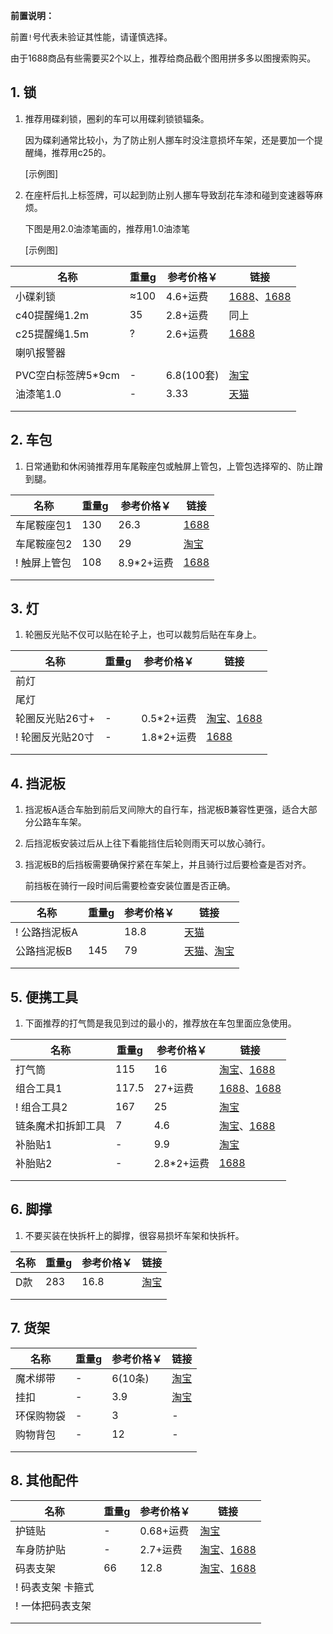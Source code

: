 **前置说明：**

前置`!`号代表未验证其性能，请谨慎选择。

由于1688商品有些需要买2个以上，推荐给商品截个图用拼多多以图搜索购买。

## 1. 锁

1. 推荐用碟刹锁，圈刹的车可以用碟刹锁锁辐条。

    因为碟刹通常比较小，为了防止别人挪车时没注意损坏车架，还是要加一个提醒绳，推荐用c25的。

     [示例图]

2. 在座杆后扎上标签牌，可以起到防止别人挪车导致刮花车漆和碰到变速器等麻烦。

    下图是用2.0油漆笔画的，推荐用1.0油漆笔

    [示例图]

| 名称 | 重量g | 参考价格￥ | 链接 |
| - | - | - | - |
| 小碟刹锁 | ≈100 | 4.6+运费 | [1688](https://detail.1688.com/offer/628805020404.html)、[1688](https://detail.1688.com/offer/42626982155.html) |
| c40提醒绳1.2m | 35 | 2.8+运费 | 同上 |
| c25提醒绳1.5m | ? | 2.6+运费 | [1688](https://detail.1688.com/offer/574853758264.html)  |
| 喇叭报警器 | | | |
| | | | |
| PVC空白标签牌5\*9cm | - | 6.8(100套) | [淘宝](https://item.taobao.com/item.htm?spm=a1z09.2.0.0.74592e8dH3dLV7&id=577242952462&_u=m1qg6u55afd1) |
| 油漆笔1.0 | - | 3.33 | [天猫](https://s.click.taobao.com/t?e=m%3D2%26s%3D%2BatVRzMfNXlw4vFB6t2Z2ueEDrYVVa64MljcGUdc4HdyINtkUhsv0BmKW4A6DjRTpgJjgTwC57%2FFTlrzds37%2FgLwMG9TgUkNcLWR2kup2vFNRq4euO%2Fww2MWGduSpLInDoqEt4dKdN30KBFKq4PCn11LM0ssZGCxFO22TUbLDebNEPXytV9ALoS4zvCRUrqu0uImDI4kZlavprZBOrh%2By12aaAfs6bpd4DLapTEjo%2FyRr0mZgBQ2WqvfQDVVywk1cclGVfxRpKBP7qa1tU3ZgS3jKrSQZrKg2Ri9Bm4jDHegZ4hAvgWL0QLlxfpcmXZVpBAeUhnMN74hhQs2DjqgEA%3D%3D&union_lens=lensId%3APUB%401695363937%402127d135_0bed_18abb90b4a5_647d%4001%40eyJmbG9vcklkIjozMTA2OSwiic3BtQiiI6Il9wb3J0YWxfdjJfdG9vbF9saW5rc19wYWdlX2hvbWVfaW5kZXhfaHRtIn0ie) |
| | | | |
| | | | |

## 2. 车包

1. 日常通勤和休闲骑推荐用车尾鞍座包或触屏上管包，上管包选择窄的、防止蹭到腿。

| 名称 | 重量g | 参考价格￥ | 链接 |
| - | - | - | - |
| 车尾鞍座包1 | 130 | 26.3 | [1688](https://detail.1688.com/offer/633227902567.html) |
| 车尾鞍座包2 | 130  | 29 | [淘宝](https://item.taobao.com/item.htm?spm=a1z0d.6639537/tb.1997196601.4.31527484DGeIHU&id=674663809495) |
| ! 触屏上管包 | 108 | 8.9\*2+运费 | [1688](https://detail.1688.com/offer/647868001846.html) |
| | | | |
| | | | |

## 3. 灯

1. 轮圈反光贴不仅可以贴在轮子上，也可以裁剪后贴在车身上。

| 名称 | 重量g | 参考价格￥ | 链接 |
| - | - | - | - |
| 前灯 | | | |
| 尾灯 | | | |
| 轮圈反光贴26寸+ | - |  0.5\*2+运费 | [淘宝](https://s.click.taobao.com/t?e=m%3D2%26s%3D62XQjUAZJ%2BZw4vFB6t2Z2ueEDrYVVa64Dm1dJ6eadalyINtkUhsv0O64LyaSg67L1oh9aOzbcSTFTlrzds37%2FgLwMG9TgUkNcLWR2kup2vFNRq4euO%2Fww2MWGduSpLInDoqEt4dKdN30KBFKq4PCn%2FIjYEqxZfNhtxoqxr%2BQa5bNEPXytV9ALtCLThlbPuuZLb93Df8fOzgLZG%2BH0b3g90sckaQPjBKJrVWAlTuo%2BfVZj%2BJcapVjefwUoKrJtTNFb%2B0wStNO5pSjO9AJYjY8CXJ%2BwEVkOqHFdIW9JNkz7%2FhuShzkDg9djrsWPuCqOEL7zLp7DcZY52DGJe8N%2FwNpGw%3D%3D&union_lens=lensId%3APUB%401695366351%402106ef0c_167a_18abbb58960_39e3%4001%40eyJmbG9vcklkIjozMTA2OSwiic3BtQiiI6Il9wb3J0YWxfdjJfdG9vbF9saW5rc19wYWdlX2hvbWVfaW5kZXhfaHRtIn0ie)、[1688](https://detail.1688.com/offer/618277008171.html) |
| ! 轮圈反光贴20寸 | - | 1.8\*2+运费  | [1688](https://detail.1688.com/offer/617113215256.html) |
| | | | |
| | | | |

## 4. 挡泥板

1. 挡泥板A适合车胎到前后叉间隙大的自行车，挡泥板B兼容性更强，适合大部分公路车车架。

2. 后挡泥板安装过后从上往下看能挡住后轮则雨天可以放心骑行。

3. 挡泥板B的后挡板需要确保拧紧在车架上，并且骑行过后要检查是否对齐。

    前挡板在骑行一段时间后需要检查安装位置是否正确。

| 名称 | 重量g | 参考价格￥ | 链接 |
| - | - | - | - |
| ! 公路挡泥板A | | 18.8 | [天猫](https://detail.tmall.com/item.htm?id=693330307193&skuId=5089814282860&spm=a1z0d.6639537/tb.1997196601.24.5f9e7484bd3kUm) |
| 公路挡泥板B | 145 | 79 | [天猫](https://s.click.taobao.com/t?e=m%3D2%26s%3DnIdXpOP0FWtw4vFB6t2Z2ueEDrYVVa64MljcGUdc4HdyINtkUhsv0H8Cj1CyHQ4SCcofwHEy7arFTlrzds37%2FgLwMG9TgUkNcLWR2kup2vFNRq4euO%2Fww2MWGduSpLInDoqEt4dKdN30KBFKq4PCn2eqPr2AZEaQcpHlHgijzBLNEPXytV9ALq8XLr9cF0l0AOJ7n9hIYuTkWTPHo%2BXyou3IRk9qlCM%2FZkdD4%2BXwTTisshd8pMjugyVgIVfaofDb0%2F35mtlRaA8EL3%2BhohlahULEkqTedE399KEV1g6mN9AguVuo9XYrb%2F3gInF1dKuUcSpj5qSCmbA%3D&union_lens=lensId%3APUB%401695370204%40213d92f5_0b01_18abbf05650_7333%4001%40eyJmbG9vcklkIjozMTA2OSwiic3BtQiiI6Il9wb3J0YWxfdjJfdG9vbF9saW5rc19wYWdlX2hvbWVfaW5kZXhfaHRtIn0ie)、[淘宝](https://s.click.taobao.com/t?e=m%3D2%26s%3DEyrmpw%2B%2FL0Bw4vFB6t2Z2ueEDrYVVa64Dm1dJ6eadalyINtkUhsv0H8Cj1CyHQ4STe1Hf62mOe7FTlrzds37%2FgLwMG9TgUkNcLWR2kup2vFNRq4euO%2Fww2MWGduSpLInDoqEt4dKdN30KBFKq4PCn1bqu1Z8fpnGVVCLCIXR5u7NEPXytV9ALoS4zvCRUrquSRMika4nOFRYqPhcxBmZdDzT9B7RKrzLYiaO2%2BdroI0YFfNOkvCPQajjihD65aPQTJ2spYEO57aPgysBSxHfUOXVLEPDWL24%2FufIeaShmLvWGPPZ03CRxK5cuOaVN6cuX4mdMrf%2FZQDGDmntuH4VtA%3D%3D&union_lens=lensId%3APUB%401695370235%40212cc1bf_0d2d_18abbf0cc8c_1788%4001%40eyJmbG9vcklkIjozMTA2OSwiic3BtQiiI6Il9wb3J0YWxfdjJfdG9vbF9saW5rc19wYWdlX2hvbWVfaW5kZXhfaHRtIn0ie) |
| | | | |
| | | | |

## 5. 便携工具

1. 下面推荐的打气筒是我见到过的最小的，推荐放在车包里面应急使用。

| 名称 | 重量g | 参考价格￥ | 链接 |
| - | - | - | - |
| 打气筒 | 115 | 16 | [淘宝](https://s.click.taobao.com/t?e=m%3D2%26s%3DsUbxl5s%2BZddw4vFB6t2Z2ueEDrYVVa64Dm1dJ6eadalyINtkUhsv0O64LyaSg67LQ7vFWkwBuHrFTlrzds37%2FgLwMG9TgUkNcLWR2kup2vFNRq4euO%2Fww2MWGduSpLInDoqEt4dKdN30KBFKq4PCnwnzrli%2BQLQML1D%2BwbvZgDz0W%2F0AyedX3P1SarTXhIOTUdDn0Cj7EhM4fB7of03NEEcjKW3FZcQJDhmUn%2B0AkykHbHWCtwneEpMyaI9TVYCrDiUArRc2kTPd1KouQ%2BiiJ3B6Jd9pUfrR1KilmKsn0wySe%2Fbl0aKfGpgMSE1I7lzCxg5p7bh%2BFbQ%3D&union_lens=lensId%3APUB%401695366757%40213cc8ed_0c0f_18abbbbbafc_ac3c%4001%40eyJmbG9vcklkIjozMTA2OSwiic3BtQiiI6Il9wb3J0YWxfdjJfdG9vbF9saW5rc19wYWdlX2hvbWVfaW5kZXhfaHRtIn0ie)、[1688](https://detail.1688.com/offer/667150055538.html) |
| 组合工具1 | 117.5 | 27+运费 | [1688](https://detail.1688.com/offer/608816923714.html)、[1688](https://detail.1688.com/offer/677535608358.html) |
| ! 组合工具2 | 167 | 25 | [淘宝](https://item.taobao.com/item.htm?spm=a1z0d.6639537/tb.1997196601.4.326774840xy1gQ&id=692159187807) |
| 链条魔术扣拆卸工具 | 7 | 4.6 | [淘宝](https://s.click.taobao.com/t?e=m%3D2%26s%3DeIvPesPsfHBw4vFB6t2Z2ueEDrYVVa64Dm1dJ6eadalyINtkUhsv0MkpTUdsPm9H0teE%2F9cDCb%2FFTlrzds37%2FgLwMG9TgUkNcLWR2kup2vFNRq4euO%2Fww2MWGduSpLInDoqEt4dKdN30KBFKq4PCn5AGcqo2r%2FVP4PW5oUSGBqOi1jMNxDhLMiTdqMDI4bn8A7nVLENk%2FnYTUhqIp6GdDEn%2FJs1s%2FzQFKQmpOE4BgRKdqlmPz71AHmGiwPiDB4PrrW9aWUznY5hCxJKk3nRN%2FfShFdYOpjfQijlnjbUE%2F5PV%2BqnKcBlZk8YMXU3NNCg%2F&union_lens=lensId%3APUB%401695368336%4021047e36_0b99_18abbd3d384_72c9%4001%40eyJmbG9vcklkIjozMTA2OSwiic3BtQiiI6Il9wb3J0YWxfdjJfdG9vbF9saW5rc19wYWdlX2hvbWVfaW5kZXhfaHRtIn0ie)、[1688](https://detail.1688.com/offer/657769829745.html) |
| 补胎贴1 | - | 9.9 | [淘宝](https://s.click.taobao.com/t?e=m%3D2%26s%3DcymhkqG1Y%2Btw4vFB6t2Z2ueEDrYVVa64Dm1dJ6eadalyINtkUhsv0L0TxnofkI2hgG5lVWr5qRXFTlrzds37%2FgLwMG9TgUkNcLWR2kup2vFNRq4euO%2Fww2MWGduSpLInDoqEt4dKdN30KBFKq4PCnzEU8qH9kPa3IFd6XpK0OZqi1jMNxDhLMmuCMDETpg3iWeDftStmhAUMxirS9YYZGWEYq92qnyZi%2F8OgJCiQNmAsAwCsHufQh0mmfAEvvDA7ozvQCWI2PAlyfsBFZDqhxXSFvSTZM%2B%2F4A13NwUW6D5shM1B4Q5hs8KILKRtTL2BucSpj5qSCmbA%3D&union_lens=lensId%3APUB%401695371698%40213f2012_0af5_18abc071fae_6a79%4001%40eyJmbG9vcklkIjozMTA2OSwiic3BtQiiI6Il9wb3J0YWxfdjJfdG9vbF9saW5rc19wYWdlX2hvbWVfaW5kZXhfaHRtIn0ie) |
| 补胎贴2 | - | 2.8\*2+运费 | [1688](https://detail.1688.com/offer/595928561556.html) |
| | | | |
| | | | |

## 6. 脚撑

1. 不要买装在快拆杆上的脚撑，很容易损坏车架和快拆杆。

| 名称 | 重量g | 参考价格￥ | 链接 |
| - | - | - | - |
| D款 | 283 | 16.8 | [淘宝](https://s.click.taobao.com/t?e=m%3D2%26s%3DI5r1VBit5b1w4vFB6t2Z2ueEDrYVVa64MljcGUdc4HdyINtkUhsv0CYdNWXrZj187ss8DIqI%2BFTFTlrzds37%2FgLwMG9TgUkNcLWR2kup2vFNRq4euO%2Fww2MWGduSpLInDoqEt4dKdN30KBFKq4PCnx4%2FMEUz7aVQFqr8%2BP8RY9WpasR2r0VZZv1SarTXhIOTUdDn0Cj7EhNH9nlSSghQ%2B3DTs73nvsSVVLfy7xzP0O6Q5eIZ8aK%2FWhF8Ysj8ezzJMzFnhYMcP1JU20tuMdX%2BJnB6Jd9pUfrR1KilmKsn0wx%2FEOAm1QwWy5doi729QEJkxg5p7bh%2BFbQ%3D&union_lens=lensId%3APUB%401695373888%400be085cd_0cfb_18abc288da5_102b%4001%40eyJmbG9vcklkIjozMTA2OSwiic3BtQiiI6Il9wb3J0YWxfdjJfdG9vbF9saW5rc19wYWdlX2hvbWVfaW5kZXhfaHRtIn0ie) |
| | | | |
| | | | |

## 7. 货架

| 名称 | 重量g | 参考价格￥ | 链接 |
| - | - | - | - |
| 魔术绑带 | - | 6(10条) | [淘宝](https://s.click.taobao.com/t?e=m%3D2%26s%3DfZ%2FWMh0rTMBw4vFB6t2Z2ueEDrYVVa64Dm1dJ6eadalyINtkUhsv0MkpTUdsPm9HjwT44o8Tf6TFTlrzds37%2FgLwMG9TgUkNcLWR2kup2vFNRq4euO%2Fww2MWGduSpLInDoqEt4dKdN30KBFKq4PCn465htvMvMqvCbzj%2FngKbPTNEPXytV9ALtCLThlbPuuZLb93Df8fOzinmFNCQHPXHV2SjJcZHfFUfotb5LPXOhgKMQzFW620uc5hk%2B3MximD2gCZN122iPC0zvIVVx%2BPc2%2F51BzEHetfHN5WH35LElXS99jjGx7KPkx0inWuvg%2Fd&union_lens=lensId%3APUB%401695368652%402103e6f4_09e9_18abbd8a6e1_8214%4001%40eyJmbG9vcklkIjozMTA2OSwiic3BtQiiI6Il9wb3J0YWxfdjJfdG9vbF9saW5rc19wYWdlX2hvbWVfaW5kZXhfaHRtIn0ie) |
| 挂扣 | - | 3.9 | [淘宝](https://s.click.taobao.com/t?e=m%3D2%26s%3DzCjnkys%2BCFJw4vFB6t2Z2ueEDrYVVa64Dm1dJ6eadalyINtkUhsv0MkpTUdsPm9HeWwukCIlSjPFTlrzds37%2FgLwMG9TgUkNcLWR2kup2vFNRq4euO%2Fww2MWGduSpLInDoqEt4dKdN30KBFKq4PCnzESToIMis1OnxApIXBHtE6ySbHmSI7wOiXjun3MJUdZccUmqzfqP%2B1PQhtbPDoVXYx7B0VczrH29y9BDP4I9%2BA9yZ9Ujxi3EpfDpDX%2F80b1xpuFUYWzXd1k%2BzeKFljFzE%2FuprW1TdmBLeMqtJBmsqDaGTPT8OcflKCMheu956qYcSpj5qSCmbA%3D&union_lens=lensId%3APUB%401695368926%402107e059_0bac_18abbdcd618_8741%4001%40eyJmbG9vcklkIjozMTA2OSwiic3BtQiiI6Il9wb3J0YWxfdjJfdG9vbF9saW5rc19wYWdlX2hvbWVfaW5kZXhfaHRtIn0ie) |
| 环保购物袋 | - | 3 | - |
| 购物背包 | - | 12 | - |
| | | | |
| | | | |

## 8. 其他配件

| 名称 | 重量g | 参考价格￥ | 链接 |
| - | - | - | - |
| 护链贴 | - | 0.68+运费  | [淘宝](https://s.click.taobao.com/t?e=m%3D2%26s%3DZydFUJ%2Bcxfdw4vFB6t2Z2ueEDrYVVa64Dm1dJ6eadalyINtkUhsv0O64LyaSg67LY1cPuGb8YJ%2FFTlrzds37%2FgLwMG9TgUkNcLWR2kup2vFNRq4euO%2Fww2MWGduSpLInDoqEt4dKdN30KBFKq4PCn%2FIjYEqxZfNhtxoqxr%2BQa5bNEPXytV9ALtCLThlbPuuZLb93Df8fOzj8kxwrp9KfrC7ehlAMmTzmncFPhFFazh5sCWVHlX8jUEv6MON%2BNdJqNErVJChf%2FjyjO9AJYjY8CXJ%2BwEVkOqHFdIW9JNkz7%2FhuShzkDg9djpqfKwYiWUXRbre8cYsxhbbGJe8N%2FwNpGw%3D%3D&union_lens=lensId%3APUB%401695366551%402104af40_0d22_18abbb897e3_63c2%4001%40eyJmbG9vcklkIjozMTA2OSwiic3BtQiiI6Il9wb3J0YWxfdjJfdG9vbF9saW5rc19wYWdlX2hvbWVfaW5kZXhfaHRtIn0ie) |
| 车身防护贴 | - | 2.7+运费 | [淘宝](https://s.click.taobao.com/t?e=m%3D2%26s%3D03WAij1rEvxw4vFB6t2Z2ueEDrYVVa64Dm1dJ6eadalyINtkUhsv0O64LyaSg67LVmg8SORgY9HFTlrzds37%2FgLwMG9TgUkNcLWR2kup2vFNRq4euO%2Fww2MWGduSpLInDoqEt4dKdN30KBFKq4PCn1bqu1Z8fpnGnykOxhqSac7NEPXytV9ALoS4zvCRUrqubV8hGCvTILBGKiX9OBO6gCvDlt5eeJDJsjACkji4kW%2BlujXj9Q%2BnyqS7qK%2B%2Bb%2B1W9gE4omRujOBP7qa1tU3ZgS3jKrSQZrKg2Ri9Bm4jDHegZ4hAvgWL0VsoS1ZJ01kL3Rg0comXKoohhQs2DjqgEA%3D%3D&union_lens=lensId%3APUB%401695366709%402135f695_0be3_18abbbb005e_38ab%4001%40eyJmbG9vcklkIjozMTA2OSwiic3BtQiiI6Il9wb3J0YWxfdjJfdG9vbF9saW5rc19wYWdlX2hvbWVfaW5kZXhfaHRtIn0ie)、[1688](https://detail.1688.com/offer/619136452225.html) |
| 码表支架 | 66 | 12.8 | [淘宝](https://s.click.taobao.com/t?e=m%3D2%26s%3DdHYDlR7%2FY2Zw4vFB6t2Z2ueEDrYVVa64Dm1dJ6eadalyINtkUhsv0OZXyHiwU9IZBe2lR3yO8PXFTlrzds37%2FgLwMG9TgUkNcLWR2kup2vFNRq4euO%2Fww2MWGduSpLInDoqEt4dKdN30KBFKq4PCnwnzrli%2BQLQMq1Vq2fLVq4lZQZfCpFusAP1SarTXhIOTUdDn0Cj7EhPZpBxNCnB2ZOaTY3%2B5AbEJMbDN2G9R%2FqgdAem%2FkdurqRXiOAZntjwkgYaTAcZ0feOTSqV%2Fo%2F6pRZGZ9wPRcXV%2BQ%2FMlsmagC3Rm1Dx0mh7A0ob7UBZmiFKjxiXvDf8DaRs%3D&union_lens=lensId%3APUB%401695369252%4021469641_0c3d_18abbe1cd91_8123%4001%40eyJmbG9vcklkIjozMTA2OSwiic3BtQiiI6Il9wb3J0YWxfdjJfdG9vbF9saW5rc19wYWdlX2hvbWVfaW5kZXhfaHRtIn0ie)、[1688](https://detail.1688.com/offer/575437069424.html) |
| ! 码表支架 卡箍式 | | | |
| ! 一体把码表支架 | | | |
| | | | |
| | | | |
